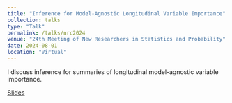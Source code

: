 ```yaml
---
title: "Inference for Model-Agnostic Longitudinal Variable Importance"
collection: talks
type: "Talk"
permalink: /talks/nrc2024
venue: "24th Meeting of New Researchers in Statistics and Probability"
date: 2024-08-01
location: "Virtual"
---
```


I discuss inference for summaries of longitudinal model-agnostic variable importance.

[Slides](https://bdwilliamson.github.io/lvim/)
